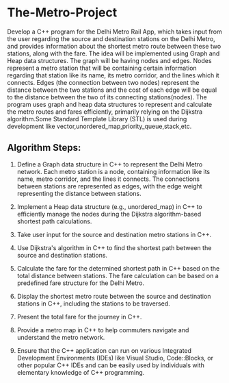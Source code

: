 # The-Metro-Project
Develop a C++ program for the Delhi Metro Rail App, which takes input from the user regarding the source and destination stations on the Delhi Metro, and provides information about the shortest metro route between these two stations, along with the fare. The idea will be implemented using Graph and Heap data structures. The graph will be having nodes and edges. Nodes represent a metro station that will be containing certain information regarding that station like its name, its metro corridor, and the lines which it connects. Edges (the connection between two nodes) represent the distance between the two stations and the cost of each edge will be equal to the distance between the two of its connecting stations(nodes). The program uses graph and heap data structures to represent and calculate the metro routes and fares efficiently, primarily relying on the Dijkstra algorithm.Some Standard Template Library (STL) is used during development like vector,unordered_map,priority_queue,stack,etc.

## Algorithm Steps:

1. Define a Graph data structure in C++ to represent the Delhi Metro network. Each metro station is a node, containing information like its name, metro corridor, and the lines it connects. The connections between stations are represented as edges, with the edge weight representing the distance between stations.

2. Implement a Heap data structure (e.g., unordered_map) in C++ to efficiently manage the nodes during the Dijkstra algorithm-based shortest path calculations.

3. Take user input for the source and destination metro stations in C++.

4. Use Dijkstra's algorithm in C++ to find the shortest path between the source and destination stations.

5. Calculate the fare for the determined shortest path in C++ based on the total distance between stations. The fare calculation can be based on a predefined fare structure for the Delhi Metro.

6. Display the shortest metro route between the source and destination stations in C++, including the stations to be traversed.

7. Present the total fare for the journey in C++.

8. Provide a metro map in C++ to help commuters navigate and understand the metro network.

9. Ensure that the C++ application can run on various Integrated Development Environments (IDEs) like Visual Studio, Code::Blocks, or other popular C++ IDEs and can be easily used by individuals with elementary knowledge of C++ programming.
